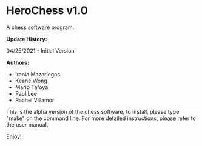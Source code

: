 # HeroChess v1.0
A chess software program. 


**Update History:**

04/25/2021 - Initial Version


**Authors:**
* Irania Mazariegos
* Keane Wong
* Mario Tafoya 
* Paul Lee
* Rachel Villamor


This is the alpha version of the chess software, to install, please type "make" on the command line.
For more detailed instructions, please refer to the user manual.


Enjoy!

